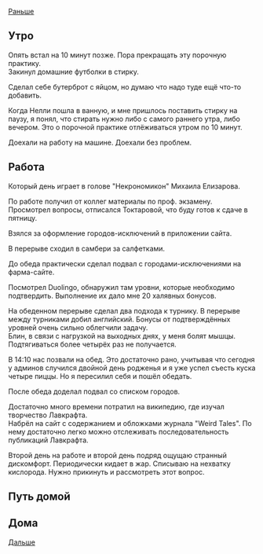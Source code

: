 [Раньше](2020.07.06.md)  
## Утро
Опять встал на 10 минут позже. Пора прекращать эту порочную практику.  
Закинул домашние футболки в стирку.

Сделал себе бутерброт с яйцом, но думаю что надо туде ещё что-то добавить.

Когда Нелли пошла в ванную, и мне пришлось поставить стирку на паузу, я понял, что стирать нужно либо с самого раннего утра, либо вечером. Это о порочной практике отлёживаться утром по 10 минут.

Доехали на работу на машине. Доехали без проблем.
## Работа
Который день играет в голове "Некрономикон" Михаила Елизарова.

По работе получил от коллег материалы по проф. экзамену. Просмотрел вопросы, отписался Токтаровой, что буду готов к сдаче в пятницу.

Взялся за оформление городов-исключений в приложении сайта.

В перерыве сходил в самбери за салфетками.

До обеда практически сделал подвал с городами-исключениями на фарма-сайте.

Посмотрел Duolingo, обнаружил там уровни, которые необходимо подтвердить. Выполнение их дало мне 20 халявных бонусов.

На обеденном перерыве сделал два подхода к турнику. В перерыве между турниками добил английский. Бонусы от подтверждённых уровней очень сильно облегчили задачу.  
Блин, в связи с нагрузкой на выходных днях, у меня болят мышцы. Подтягиваться более четырёх раз не получается.

В 14:10 нас позвали на обед. Это достаточно рано, учитывая что сегодня у админов случился двойной день родженья и я уже успел съесть куска четыре пиццы. Но я пересилил себя и пошёл обедать.

После обеда доделал подвал со списком городов.

Достаточно много времени потратил на википедию, где изучал творчество Лавкрафта.  
Набрёл на сайт с содержанием и обложками журнала "Weird Tales". По нему достаточно легко можно отслеживать последовательность публикаций Лавкрафта.

Второй день на работе и второй день подряд ощущаю странный дискомфорт. Периодически кидает в жар. Списываю на нехватку кислорода. Нужно прикинуть и рассмотреть этот вопрос.
## Путь домой
## Дома
[Дальше](2020.07.08.md)